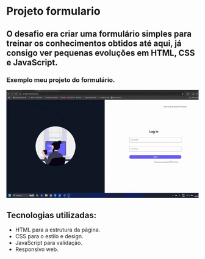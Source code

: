 # Projeto formulario

## O desafio era criar uma formulário simples para treinar os conhecimentos obtidos até aqui, já consigo ver pequenas evoluções em HTML, CSS e JavaScript.

### Exemplo meu projeto do formulário.

![imagem](https://raw.githubusercontent.com/azrlsli/formulario/refs/heads/main/video.gif)

## Tecnologias utilizadas:
- HTML para a estrutura da página.
- CSS para o estilo e design.
- JavaScript para validação.
- Responsivo web.
